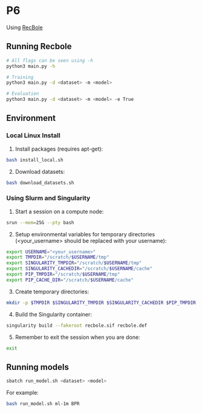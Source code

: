 # P6

Using [RecBole](https://github.com/RUCAIBox/RecBole)

## Running Recbole
```bash
# All flags can be seen using -h
python3 main.py -h
```
```bash
# Training
python3 main.py -d <dataset> -m <model>
```
```bash
# Evaluation
python3 main.py -d <dataset> -m <model> -e True
```

## Environment
### Local Linux Install
1. Install packages (requires apt-get):
```bash
bash install_local.sh
```
2. Download datasets:
```bash
bash download_datasets.sh
```

### Using Slurm and Singularity
1. Start a session on a compute node:
```bash
srun --mem=25G --pty bash
``` 
2. Setup environmental variables for temporary directories (<your_username> should be replaced with your username):
```bash
export USERNAME="<your_username>"
export TMPDIR="/scratch/$USERNAME/tmp"
export SINGULARITY_TMPDIR="/scratch/$USERNAME/tmp"
export SINGULARITY_CACHEDIR="/scratch/$USERNAME/cache"
export PIP_TMPDIR="/scratch/$USERNAME/tmp"
export PIP_CACHE_DIR="/scratch/$USERNAME/cache"
```
3. Create temporary directories:
```bash
mkdir -p $TMPDIR $SINGULARITY_TMPDIR $SINGULARITY_CACHEDIR $PIP_TMPDIR $PIP_CACHE_DIR
```
4. Build the Singularity container:
```bash
singularity build --fakeroot recbole.sif recbole.def
```
5. Remember to exit the session when you are done:
```bash
exit
```

## Running models
```bash
sbatch run_model.sh <dataset> <model>
```
For example:
```bash
bash run_model.sh ml-1m BPR
```
